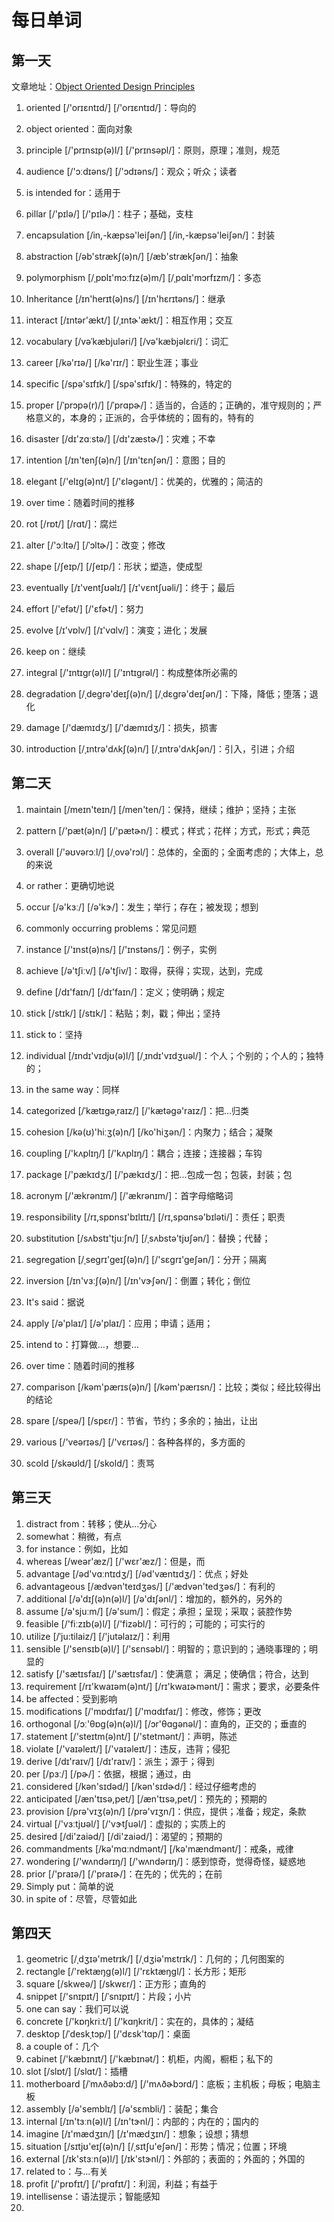 # 每日单词

## 第一天

文章地址：[Object Oriented Design Principles](<https://www.codeproject.com/Articles/567768/Object-Oriented-Design-Principles>)

1. oriented [/'orɪɛntɪd/]  [/'orɪɛntɪd/]：导向的

2. object oriented：面向对象

3. principle [/'prɪnsɪp(ə)l/] [/'prɪnsəpl/]：原则，原理；准则，规范

4. audience [/'ɔːdɪəns/] [/'ɔdɪəns/]：观众；听众；读者

5. is intended for：适用于

6. pillar [/'pɪlə/] [/'pɪlɚ/]：柱子；基础，支柱

7. encapsulation [/in,-kæpsə'leiʃən/] [/in,-kæpsə'leiʃən/]：封装

8. abstraction [/əb'strækʃ(ə)n/]  [/æb'strækʃən/]：抽象

9. polymorphism [/ˌpɒlɪ'mɔːfɪz(ə)m/] [/ˌpɑlɪ'mɔrfɪzm/]：多态

10. Inheritance [/ɪn'herɪt(ə)ns/]  [/ɪn'hɛrɪtəns/]：继承

11. interact [/ɪntər'ækt/]  [/ˌɪntɚ'ækt/]：相互作用；交互

12. vocabulary [/vəˈkæbjuləri/]  [/və'kæbjəlɛri/]：词汇

13. career [/kə'rɪə/]  [/kə'rɪr/]：职业生涯；事业

14. specific [/spə'sɪfɪk/]  [/spə'sɪfɪk/]：特殊的，特定的

15. proper [/ˈprɔpə(r)/]  [/ˈprɑpɚ/]：适当的，合适的；正确的，准守规则的；严格意义的，本身的；正派的，合乎体统的；固有的，特有的

16. disaster [/dɪ'zɑːstə/]  [/dɪ'zæstɚ/]：灾难；不幸

17. intention [/ɪn'tenʃ(ə)n/] [/ɪn'tɛnʃən/]：意图；目的

18. elegant [/'elɪg(ə)nt/] [/'ɛləgənt/]：优美的，优雅的；简洁的

19. over time：随着时间的推移

20. rot [/rɒt/]  [/rɑt/]：腐烂

21. alter [/'ɔːltə/]  [/ˈɔltɚ/]：改变；修改

22. shape [/ʃeɪp/] [/ʃeɪp/]：形状；塑造，使成型

23. eventually [/ɪ'ventʃʊəlɪ/] [/ɪ'vɛntʃuəli/]：终于；最后

24. effort [/'efət/]  [/'ɛfɚt/]：努力

25. evolve [/ɪ'vɒlv/]  [/ɪ'vɑlv/]：演变；进化；发展

26. keep on：继续

27. integral [/'ɪntɪgr(ə)l/]  [/'ɪntɪɡrəl/]：构成整体所必需的

28. degradation [/ˌdegrə'deɪʃ(ə)n/]  [/ˌdɛɡrə'deɪʃən/]：下降，降低；堕落；退化

29. damage [/'dæmɪdʒ/]  [/'dæmɪdʒ/]：损失，损害

30. introduction [/ˌɪntrə'dʌkʃ(ə)n/]  [/ˌɪntrə'dʌkʃən/]：引入，引进；介绍


## 第二天

1. maintain [/meɪn'teɪn/]  [/men'ten/]：保持，继续；维护；坚持；主张

2. pattern [/'pæt(ə)n/]  [/'pætɚn/]：模式；样式；花样；方式，形式；典范

3. overall [/'əʊvərɔːl/]  [/ˌovə'rɔl/]：总体的，全面的；全面考虑的；大体上，总的来说

4. or rather：更确切地说

5. occur [/ə'kɜː/]  [/ə'kɝ/]：发生；举行；存在；被发现；想到

6. commonly occurring problems：常见问题

7. instance [/'ɪnst(ə)ns/]  [/'ɪnstəns/]：例子，实例

8. achieve [/ə'tʃiːv/]  [/ə'tʃiv/]：取得，获得；实现，达到，完成

9. define [/dɪ'faɪn/]  [/dɪ'faɪn/]：定义；使明确；规定

10. stick [/stɪk/]  [/stɪk/]：粘贴；刺，戳；伸出；坚持

11. stick to：坚持

12. individual [/ɪndɪ'vɪdjʊ(ə)l/]  [/ˌɪndɪ'vɪdʒuəl/]：个人；个别的；个人的；独特的；

13. in the same way：同样

14. categorized [/ˈkætɪgəˌraɪz/]  [/'kætəgə'raɪz/]：把…归类

15. cohesion [/kə(ʊ)'hiːʒ(ə)n/]  [/ko'hiʒən/]：内聚力；结合；凝聚

16. coupling [/'kʌplɪŋ/]  [/'kʌplɪŋ/]：耦合；连接；连接器；车钩

17. package [/'pækɪdʒ/]  [/'pækɪdʒ/]：把...包成一包；包装，封装；包

18. acronym [/'ækrənɪm/] [/'ækrənɪm/]：首字母缩略词

19. responsibility [/rɪ,spɒnsɪ'bɪlɪtɪ/] [/rɪ,spɑnsə'bɪləti/]：责任；职责

20. substitution [/sʌbstɪ'tjuːʃn/] [/ˌsʌbstə'tjʊʃən/]：替换；代替；

21. segregation [/ˌsegrɪ'geɪʃ(ə)n/] [/'sɛgrɪ'geʃən/]：分开；隔离

22. inversion [/ɪn'vɜːʃ(ə)n/]  [/ɪn'vɝʃən/]：倒置；转化；倒位

23. It's said：据说

24. apply [/ə'plaɪ/]  [/ə'plaɪ/]：应用；申请；适用；

25. intend to：打算做…，想要…

26. over time：随着时间的推移

27. comparison [/kəm'pærɪs(ə)n/]  [/kəm'pærɪsn/]：比较；类似；经比较得出的结论

28. spare [/speə/]  [/spɛr/]：节省，节约；多余的；抽出，让出

29. various [/'veərɪəs/]  [/'vɛrɪəs/]：各种各样的，多方面的

30. scold [/skəʊld/]  [/skold/]：责骂

## 第三天

1. distract from：转移；使从…分心
2. somewhat：稍微，有点
3. for instance：例如，比如
4. whereas [/weər'æz/]  [/'wɛr'æz/]：但是，而
5. advantage [/əd'vɑːntɪdʒ/] [/əd'væntɪdʒ/]：优点；好处
6. advantageous [/ædvən'teɪdʒəs/] [/'ædvən'tedʒəs/]：有利的
7. additional [/ə'dɪʃ(ə)n(ə)l/] [/ə'dɪʃənl/]：增加的，额外的，另外的
8. assume [/ə'sjuːm/]  [/ə'sum/]：假定；承担；呈现；采取；装腔作势
9. feasible [/'fiːzɪb(ə)l/]  [/'fizəbl/]：可行的；可能的；可实行的
10. utilize [/ˈju:tilaiz/]  [/'jutəlaɪz/]：利用
11. sensible [/'sensɪb(ə)l/]  [/'sɛnsəbl/]：明智的；意识到的；通晓事理的；明显的
12. satisfy [/'sætɪsfaɪ/] [/'sætɪsfaɪ/]：使满意； 满足；使确信；符合，达到
13. requirement [/rɪ'kwaɪəm(ə)nt/] [/rɪ'kwaɪɚmənt/]：需求；要求，必要条件
14. be affected：受到影响
15. modifications [/'mɒdɪfaɪ/] [/'mɑdɪfaɪ/]：修改，修饰；更改
16. orthogonal [/ɔː'θɒg(ə)n(ə)l/] [/ɔr'θɑgənəl/]：直角的，正交的；垂直的
17. statement [/'steɪtm(ə)nt/] [/'stetmənt/]：声明，陈述
18. violate [/'vaɪəleɪt/] [/'vaɪəleɪt/]：违反，违背；侵犯
19. derive [/dɪ'raɪv/]  [/dɪ'raɪv/]：派生；源于；得到
20. per [/pɜː/] [/pɚ/]：依据，根据；通过，由
21. considered [/kən'sɪdəd/] [/kən'sɪdɚd/]：经过仔细考虑的
22. anticipated [/æn'tɪsə,pet/] [/æn'tɪsə,pet/]：预先的；预期的
23. provision [/prə'vɪʒ(ə)n/] [/prə'vɪʒn/]：供应，提供；准备；规定，条款
24. virtual [/'vɜːtjʊəl/] [/'vɝtʃuəl/]：虚拟的；实质上的
25. desired [/di'zaiəd/] [/di'zaiəd/]：渴望的；预期的
26. commandments [/kə'mɑːndmənt/] [/kə'mændmənt/]：戒条，戒律
27. wondering [/'wʌndərɪŋ/] [/'wʌndərɪŋ/]：感到惊奇，觉得奇怪，疑惑地
28. prior [/'praɪə/] [/'praɪɚ/]：在先的；优先的；在前
29. Simply put：简单的说
30. in spite of：尽管，尽管如此

## 第四天

1. geometric [/ˌdʒɪə'metrɪk/] [/ˌdʒiə'mɛtrɪk/]：几何的；几何图案的
2. rectangle [/'rektæŋg(ə)l/] [/'rɛktæŋɡl/]：长方形；矩形
3. square [/skweə/] [/skwɛr/]：正方形；直角的
4. snippet [/'snɪpɪt/] [/ˈsnɪpɪt/]：片段；小片
5. one can say：我们可以说
6. concrete [/'kɒŋkriːt/] [/'kɑŋkrit/]：实在的，具体的；凝结
7. desktop [/ˈdeskˌtɔp/] [/'dɛsk'tɑp/]：桌面
8. a couple of：几个
9. cabinet [/'kæbɪnɪt/] [/'kæbɪnət/]：机柜，内阁，橱柜；私下的
10. slot [/slɒt/] [/slɑt/]：插槽
11. motherboard [/ˈmʌðəbɔ:d/] [/'mʌðɚbɔrd/]：底板；主机板；母板；电脑主板
12. assembly [/ə'semblɪ/] [/ə'sɛmbli/]：装配；集合
13. internal [/ɪn'tɜːn(ə)l/] [/ɪn'tɝnl/]：内部的；内在的；国内的
14. imagine [/ɪ'mædʒɪn/] [/ɪ'mædʒɪn/]：想象；设想；猜想
15. situation [/sɪtjʊ'eɪʃ(ə)n/] [/ˌsɪtʃu'eʃən/]：形势；情况；位置；环境
16. external [/ɪk'stɜːn(ə)l/] [/ɪk'stɝnl/]：外部的；表面的；外面的；外国的
17. related to：与...有关
18. profit [/'prɒfɪt/] [/'prɑfɪt/]：利润，利益；有益于
19. intellisense：语法提示；智能感知
20. 